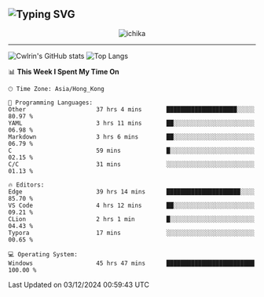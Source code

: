 ![Typing SVG](https://readme-typing-svg.demolab.com?font=Jost&size=24&pause=1000&color=7799EE&vCenter=true&multiline=true&random=false&width=435&height=100&lines=Hi+there;I'm+Sakurakouji+Nanaha;You+can+also+tell+me+Cwlrin%E2%98%86)
---
<p align="center">
  <img src="https://image.cwlrin.wiki/images/2024/11/09/1000015899.md.png" alt="ichika" border="0" />
</p>

---
![Cwlrin's GitHub stats](https://github-readme-stats.vercel.app/api?username=cwlrin&show_icons=true&theme=buefy)
![Top Langs](https://github-readme-stats.vercel.app/api/top-langs/?username=cwlrin&layout=compact&hide=html,css)

<!--START_SECTION:waka-->
📊 **This Week I Spent My Time On** 

```text
🕑︎ Time Zone: Asia/Hong_Kong

💬 Programming Languages: 
Other                    37 hrs 4 mins       ████████████████████░░░░░   80.97 % 
YAML                     3 hrs 11 mins       ██░░░░░░░░░░░░░░░░░░░░░░░   06.98 % 
Markdown                 3 hrs 6 mins        ██░░░░░░░░░░░░░░░░░░░░░░░   06.79 % 
C                        59 mins             █░░░░░░░░░░░░░░░░░░░░░░░░   02.15 % 
C/C                      31 mins             ░░░░░░░░░░░░░░░░░░░░░░░░░   01.13 % 

🔥 Editors: 
Edge                     39 hrs 14 mins      █████████████████████░░░░   85.70 % 
VS Code                  4 hrs 12 mins       ██░░░░░░░░░░░░░░░░░░░░░░░   09.21 % 
CLion                    2 hrs 1 min         █░░░░░░░░░░░░░░░░░░░░░░░░   04.43 % 
Typora                   17 mins             ░░░░░░░░░░░░░░░░░░░░░░░░░   00.65 % 

💻 Operating System: 
Windows                  45 hrs 47 mins      █████████████████████████   100.00 % 
```


 Last Updated on 03/12/2024 00:59:43 UTC
<!--END_SECTION:waka-->
